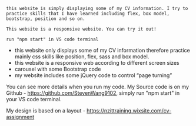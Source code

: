 <!-- Introduction -->
    this website is simply displaying some of my CV information. I try to practice skills that I have learned including flex, box model, bootstrap, position and so on. 

    This website is a responsive website. You can try it out!

<!-- How to work? -->
    run "npm start" in VS code terminal

<!-- Functions -->
- this website only displays some of my CV information therefore practice mainly css skills like position, flex, sass and box model.
- this website is a responsive web according to different screen sizes
- carousel with some Bootstrap code
- my website includes some jQuery code to control “page turning”

<!-- Source Code -->

You can see more details when you run my code. My Source code is on my Github - https://github.com/StevenWang9102, simply run "npm start" in your VS code terminal.

My design is based on a layout - https://nzittraining.wixsite.com/cv-assignment